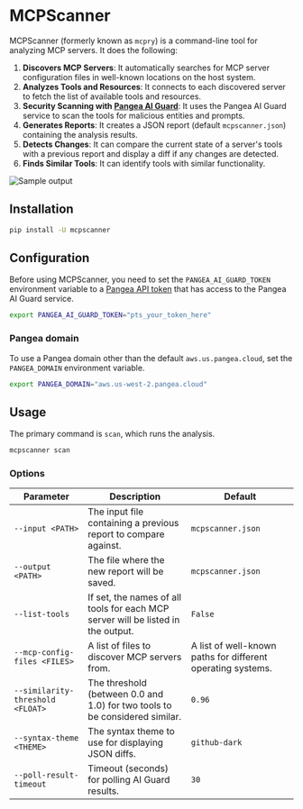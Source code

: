 # MCPScanner

MCPScanner (formerly known as `mcpry`) is a command-line tool for analyzing MCP
servers. It does the following:

1. **Discovers MCP Servers**: It automatically searches for MCP server
   configuration files in well-known locations on the host system.
2. **Analyzes Tools and Resources**: It connects to each discovered server to
   fetch the list of available tools and resources.
3. **Security Scanning with [Pangea AI Guard][]**: It uses the Pangea AI Guard
   service to scan the tools for malicious entities and prompts.
4. **Generates Reports**: It creates a JSON report (default `mcpscanner.json`)
   containing the analysis results.
5. **Detects Changes**: It can compare the current state of a server's tools
   with a previous report and display a diff if any changes are detected.
6. **Finds Similar Tools**: It can identify tools with similar functionality.

![Sample output](./.github/assets/sample.png)

## Installation

```bash
pip install -U mcpscanner
```

## Configuration

Before using MCPScanner, you need to set the `PANGEA_AI_GUARD_TOKEN` environment
variable to a [Pangea API token][Pangea API token] that has access to the Pangea
AI Guard service.

```bash
export PANGEA_AI_GUARD_TOKEN="pts_your_token_here"
```

### Pangea domain

To use a Pangea domain other than the default `aws.us.pangea.cloud`, set the
`PANGEA_DOMAIN` environment variable.

```bash
export PANGEA_DOMAIN="aws.us-west-2.pangea.cloud"
```

## Usage

The primary command is `scan`, which runs the analysis.

```bash
mcpscanner scan
```

### Options

| Parameter                        | Description                                                                      | Default                                                     |
| -------------------------------- | -------------------------------------------------------------------------------- | ----------------------------------------------------------- |
| `--input <PATH>`                 | The input file containing a previous report to compare against.                  | `mcpscanner.json`                                           |
| `--output <PATH>`                | The file where the new report will be saved.                                     | `mcpscanner.json`                                           |
| `--list-tools`                   | If set, the names of all tools for each MCP server will be listed in the output. | `False`                                                     |
| `--mcp-config-files <FILES>`     | A list of files to discover MCP servers from.                                    | A list of well-known paths for different operating systems. |
| `--similarity-threshold <FLOAT>` | The threshold (between 0.0 and 1.0) for two tools to be considered similar.      | `0.96`                                                      |
| `--syntax-theme <THEME>`         | The syntax theme to use for displaying JSON diffs.                               | `github-dark`                                               |
| `--poll-result-timeout`          | Timeout (seconds) for polling AI Guard results.                                  | `30`                                                        |

[Pangea AI Guard]: https://pangea.cloud/docs/ai-guard/
[Pangea API token]: https://pangea.cloud/docs/admin-guide/projects/credentials#service-tokens

